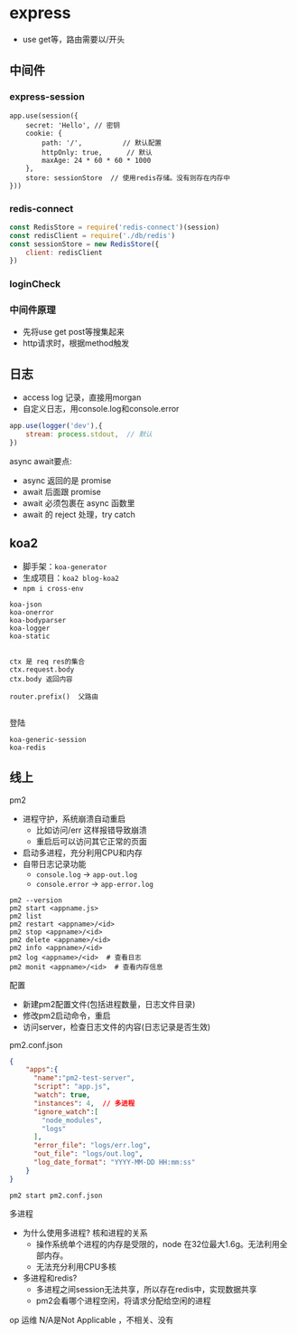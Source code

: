 # express

- use get等，路由需要以/开头

## 中间件

### express-session

```
app.use(session({
    secret: 'Hello', // 密钥
    cookie: {
        path: '/',          // 默认配置
        httpOnly: true,      // 默认
        maxAge: 24 * 60 * 60 * 1000
    },
    store: sessionStore  // 使用redis存储。没有则存在内存中
}))
```

### redis-connect

```js
const RedisStore = require('redis-connect')(session)
const redisClient = require('./db/redis')
const sessionStore = new RedisStore({
    client: redisClient
})
```

### loginCheck

### 中间件原理

- 先将use get post等搜集起来
- http请求时，根据method触发




## 日志

- access log 记录，直接用morgan
- 自定义日志，用console.log和console.error

```js
app.use(logger('dev'),{
    stream: process.stdout,  // 默认
})
```

async await要点:
- async 返回的是 promise
- await 后面跟 promise
- await 必须包裹在 async 函数里
- await 的 reject 处理，try catch


## koa2

- 脚手架：`koa-generator`
- 生成项目：`koa2 blog-koa2`
- `npm i cross-env`

```
koa-json
koa-onerror
koa-bodyparser
koa-logger
koa-static


ctx 是 req res的集合
ctx.request.body
ctx.body 返回内容

router.prefix()  父路由


```

登陆

```
koa-generic-session
koa-redis
```

## 线上

pm2
- 进程守护，系统崩溃自动重启
    - 比如访问/err 这样报错导致崩溃
    - 重启后可以访问其它正常的页面
- 启动多进程，充分利用CPU和内存
- 自带日志记录功能
    - `console.log` -> `app-out.log`
    - `console.error` -> `app-error.log`

```
pm2 --version
pm2 start <appname.js>
pm2 list
pm2 restart <appname>/<id>
pm2 stop <appname>/<id>
pm2 delete <appname>/<id>
pm2 info <appname>/<id>
pm2 log <appname>/<id>  # 查看日志 
pm2 monit <appname>/<id>  # 查看内存信息
```

配置
- 新建pm2配置文件(包括进程数量，日志文件目录)
- 修改pm2启动命令，重启
- 访问server，检查日志文件的内容(日志记录是否生效)

pm2.conf.json

```json
{
    "apps":{
      "name":"pm2-test-server",
      "script": "app.js",
      "watch": true,
      "instances": 4,  // 多进程
      "ignore_watch":[
        "node_modules",
        "logs"
      ],
      "error_file": "logs/err.log",
      "out_file": "logs/out.log",
      "log_date_format": "YYYY-MM-DD HH:mm:ss"
    }
}
```

`pm2 start pm2.conf.json`

多进程
- 为什么使用多进程?  核和进程的关系
    - 操作系统单个进程的内存是受限的，node 在32位最大1.6g。无法利用全部内存。
    - 无法充分利用CPU多核
- 多进程和redis?
    - 多进程之间session无法共享，所以存在redis中，实现数据共享
    - pm2会看哪个进程空闲，将请求分配给空闲的进程

op 运维
N/A是Not Applicable ，不相关、没有
